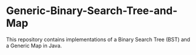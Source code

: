 # Generic-Binary-Search-Tree-and-Map
This repository contains implementations of a Binary Search Tree (BST) and a Generic Map in Java.

